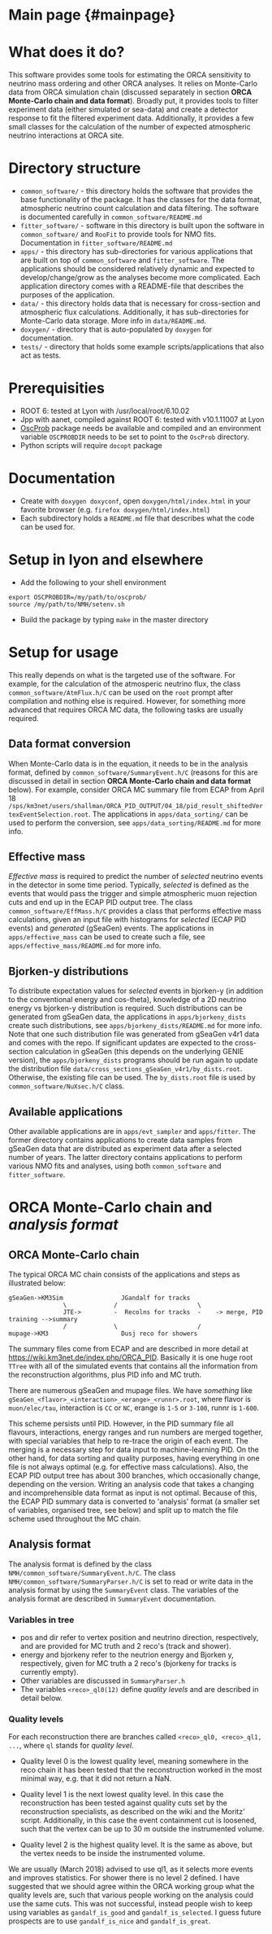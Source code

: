 Main page {#mainpage}
===================

What does it do?
================

This software provides some tools for estimating the ORCA sensitivity to neutrino mass ordering and other ORCA analyses. It relies on Monte-Carlo data from ORCA simulation chain (discussed separately in section **ORCA Monte-Carlo chain and data format**). Broadly put, it provides tools to filter experiment data (either simulated or sea-data) and create a detector response to fit the filtered experiment data. Additionally, it provides a few small classes for the calculation of the number of expected atmospheric neutrino interactions at ORCA site.

Directory structure
===================
* `common_software/` - this directory holds the software that provides the base functionality of the package. It has the classes for the data format, atmospheric neutrino count calculation and data filtering. The software is documented carefully in `common_software/README.md`
* `fitter_software/` - software in this directory is built upon the software in `common_software/` and `RooFit` to provide tools for NMO fits. Documentation in `fitter_software/README.md`
* `apps/` - this directory has sub-directories for various applications that are built on top of `common_software` and `fitter_software`. The applications should be considered relatively dynamic and expected to develop/change/grow as the analyses become more complicated. Each application directory comes with a README-file that describes the purposes of the application.
* `data/` - this directory holds data that is necessary for cross-section and atmospheric flux calculations. Additionally, it has sub-directories for Monte-Carlo data storage. More info in `data/README.md`.
* `doxygen/` - directory that is auto-populated by `doxygen` for documentation.
* `tests/` - directory that holds some example scripts/applications that also act as tests.

Prerequisities
==============
* ROOT 6: tested at Lyon with /usr/local/root/6.10.02
* Jpp with aanet, compiled against ROOT 6: tested with v10.1.11007 at Lyon
* [OscProb](https://github.com/joaoabcoelho/OscProb) package needs be available and compiled and an environment variable `OSCPROBDIR` needs to be set to point to the `OscProb` directory.
* Python scripts will require `docopt` package

Documentation
=============
* Create with `doxygen doxyconf`, open `doxygen/html/index.html` in your favorite browser (e.g. `firefox doxygen/html/index.html`)
* Each subdirectory holds a `README.md` file that describes what the code can be used for.

Setup in lyon and elsewhere
===========================
* Add the following to your shell environment
```
export OSCPROBDIR=/my/path/to/oscprob/
source /my/path/to/NMH/setenv.sh
```
* Build the package by typing `make` in the master directory

Setup for usage
===============
This really depends on what is the targeted use of the software. For example, for the calculation of the atmosperic neutrino flux, the class `common_software/AtmFlux.h/C` can be used on the `root` prompt after compilation and nothing else is required. However, for something more advanced that requires ORCA MC data, the following tasks are usually required.

Data format conversion
----------------------
When Monte-Carlo data is in the equation, it needs to be in the analysis format, defined by `common_software/SummaryEvent.h/C` (reasons for this are discussed in detail in section **ORCA Monte-Carlo chain and data format** below). For example, consider ORCA MC summary file from ECAP from April 18 `/sps/km3net/users/shallman/ORCA_PID_OUTPUT/04_18/pid_result_shiftedVertexEventSelection.root`. The applications in `apps/data_sorting/` can be used to perform the conversion, see `apps/data_sorting/README.md` for more info.

Effective mass
--------------
*Effective mass* is required to predict the number of *selected* neutrino events in the detector in some time period. Typically, *selected* is defined as the events that would pass the trigger and simple atmospheric muon rejection cuts and end up in the ECAP PID output tree. The class `common_software/EffMass.h/C` provides a class that performs effective mass calculations, given an input file with histograms for *selected* (ECAP PID events) and *generated* (gSeaGen) events. The applications in `apps/effective_mass` can be used to create such a file, see `apps/effective_mass/README.md` for more info.

Bjorken-y distributions
------------------------
To distribute expectation values for *selected* events in bjorken-y (in addition to the conventional energy and cos-theta), knowledge of a 2D neutrino energy vs bjorken-y distribution is required. Such distributions can be generated from gSeaGen data, the applications in `apps/bjorkeny_dists` create such distributions, see `apps/bjorkeny_dists/README.md` for more info. Note that one such distribution file was generated from gSeaGen v4r1 data and comes with the repo. If significant updates are expected to the cross-section calculation in gSeaGen (this depends on the underlying GENIE version), the `apps/bjorkeny_dists` programs should be run again to update the distribution file `data/cross_sections_gSeaGen_v4r1/by_dists.root`. Otherwise, the existing file can be used. The `by_dists.root` file is used by `common_software/NuXsec.h/C` class.

Available applications
----------------------
Other available applications are in `apps/evt_sampler` and `apps/fitter`. The former directory contains applications to create data samples from gSeaGen data that are distributed as experiment data after a selected number of years. The latter directory contains applications to perform various NMO fits and analyses, using both `common_software` and `fitter_software`.

ORCA Monte-Carlo chain and *analysis format*
============================================

ORCA Monte-Carlo chain
----------------------

The typical ORCA MC chain consists of the applications and steps as illustrated below:
```
gSeaGen->KM3Sim                JGandalf for tracks                                           
               \             /                      \                                       
		       JTE->         -  Recolns for tracks  -    -> merge, PID training -->summary  
               /             \                      /                                       
mupage->KM3                    Dusj reco for showers                                        
```
The summary files come from ECAP and are described in more detail at https://wiki.km3net.de/index.php/ORCA_PID. Basically it is one huge root `TTree` with all of the simulated events that contains all the information from the reconstruction algorithms, plus PID info and MC truth.

There are numerous gSeaGen and mupage files. We have *something* like `gSeaGen_<flavor>_<interaction>_<erange>_<runnr>.root`, where flavor is `muon/elec/tau`, interaction is `CC` or `NC`, erange is `1-5` or `3-100`, runnr is `1-600`.

This scheme persists until PID. However, in the PID summary file all flavours, interactions, energy ranges and run numbers are merged together, with special variables that help to re-trace the origin of each event. The merging is a necessary step for data input to machine-learning PID. On the other hand, for data sorting and quality purposes, having everything in one file is not always optimal (e.g. for effective mass calculations). Also, the ECAP PID output tree has about 300 branches, which occasionally change, depending on the version. Writing an analysis code that takes a changing and incomprehensible data format as input is not optimal. Because of this, the ECAP PID summary data is converted to 'analysis' format (a smaller set of variables, organised tree, see below) and split up to match the file scheme used throughout the MC chain.

Analysis format
---------------
The analysis format is defined by the class `NMH/common_software/SummaryEvent.h/C`. The class `NMH/common_software/SummaryParser.h/C` is set to read or write data in the analysis format by using the `SummaryEvent` class. The variables of the analysis format are described in `SummaryEvent` documentation.

### Variables in tree
* pos and dir refer to vertex position and neutrino direction, respectively, and are provided for MC truth and 2 reco's (track and shower).
* energy and bjorkeny refer to the neutrion energy and Bjorken y, respectively, given for MC truth a 2 reco's (bjorkeny for tracks is currently empty).
* Other variables are discussed in `SummaryParser.h`
* The variables `<reco>_ql0(12)` define *quality levels* and are described in detail below.

### Quality levels

For each reconstruction there are branches called `<reco>_ql0, <reco>_ql1, ...`, where  `ql` stands for *quality level*.

* Quality level 0 is the lowest quality level, meaning somewhere in the reco chain it has been tested that the reconstruction worked in the most minimal way, e.g. that it did not return a NaN.

* Quality level 1 is the next lowest quality level. In this case the reconstruction has been tested against quality cuts set by the reconstruction specialists, as described on the wiki and the Moritz' script. Additionally, in this case the event containment cut is loosened, such that the vertex can be up to 30 m outside the instrumented volume.

* Quality level 2 is the highest quality level. It is the same as above, but the vertex needs to be inside the instrumented volume.

We are usually (March 2018) advised to use ql1, as it selects more events and improves statistics. For shower there is no level 2 defined. I have suggested that we should agree within the ORCA working group what the quality levels are, such that various people working on the analysis could use the same cuts. This was not successful, instead people wish to keep using variables as `gandalf_is_good` and `gandalf_is_selected`. I guess future prospects are to use `gandalf_is_nice` and `gandalf_is_great`.